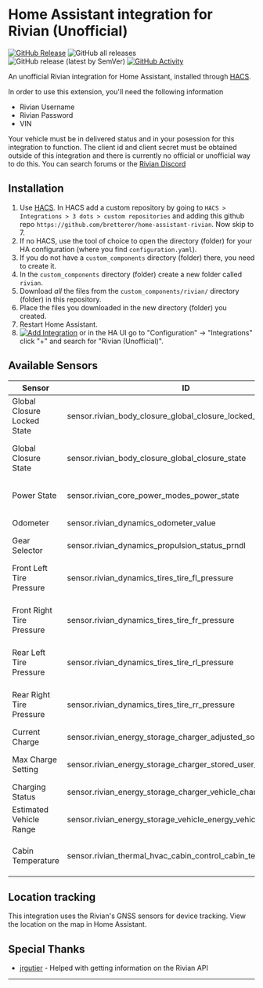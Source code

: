 # Home Assistant integration for Rivian (Unofficial)
[![GitHub Release][releases-shield]][releases]
![GitHub all releases][download-all]
![GitHub release (latest by SemVer)][download-latest]
[![GitHub Activity][commits-shield]][commits]


An unofficial Rivian integration for Home Assistant, installed through [HACS](https://hacs.xyz/docs/setup/download).

In order to use this extension, you'll need the following information
 - Rivian Username
 - Rivian Password
 - VIN

Your vehicle must be in delivered status and in your posession for this integration to function. The client id and client secret must be obtained outside of this integration and there is currently no official or unofficial way to do this. You can search forums or the [Rivian Discord][rivian-discord]

## Installation

1. Use [HACS](https://hacs.xyz/docs/setup/download). In HACS add a custom repository by going to `HACS > Integrations > 3 dots > custom repositories` and adding this github repo `https://github.com/bretterer/home-assistant-rivian`. Now skip to 7.
2. If no HACS, use the tool of choice to open the directory (folder) for your HA configuration (where you find `configuration.yaml`).
3. If you do not have a `custom_components` directory (folder) there, you need to create it.
4. In the `custom_components` directory (folder) create a new folder called `rivian`.
5. Download _all_ the files from the `custom_components/rivian/` directory (folder) in this repository.
6. Place the files you downloaded in the new directory (folder) you created.
7. Restart Home Assistant.
8. [![Add Integration][add-integration-badge]][add-integration] or in the HA UI go to "Configuration" -> "Integrations" click "+" and search for "Rivian (Unofficial)".

<!---->

## Available Sensors
| Sensor                      | ID                                                            | Description                                                      |
|-----------------------------|---------------------------------------------------------------|------------------------------------------------------------------|
| Global Closure Locked State | sensor.rivian_body_closure_global_closure_locked_state        | Doors and windows locked status (Locked\|Unlocked\|              |
| Global Closure State        | sensor.rivian_body_closure_global_closure_state               | Doors and windows closure state (Closed\|Open)                   |
| Power State                 | sensor.rivian_core_power_modes_power_state                    | Determines the Power State (sleep\|go)                           |
| Odometer                    | sensor.rivian_dynamics_odometer_value                         | Odometer Reading (in miles)                                      |
| Gear Selector               | sensor.rivian_dynamics_propulsion_status_prndl                | Current Gear Selection                                           |
| Front Left Tire Pressure    | sensor.rivian_dynamics_tires_tire_fl_pressure                 | Front left tire pressure in PSI (will display `--` when parked)  |
| Front Right Tire Pressure   | sensor.rivian_dynamics_tires_tire_fr_pressure                 | Front right tire pressure in PSI (will display `--` when parked) |
| Rear Left Tire Pressure     | sensor.rivian_dynamics_tires_tire_rl_pressure                 | Rear left tire pressure in PSI (will display `--` when parked)   |
| Rear Right Tire Pressure    | sensor.rivian_dynamics_tires_tire_rr_pressure                 | Rear Right tire pressure in PSI (will display `--` when parked)  |
| Current Charge              | sensor.rivian_energy_storage_charger_adjusted_soc             | Percentage of charge                                             |
| Max Charge Setting          | sensor.rivian_energy_storage_charger_stored_user_range_select | Current charge setting (Daily, Extended, Full)                   |
| Charging Status             | sensor.rivian_energy_storage_charger_vehicle_charger_state    | Current charging status                                          |
| Estimated Vehicle Range     | sensor.rivian_energy_storage_vehicle_energy_vehicle_range     | Estimated range based on current drive mode                      |
| Cabin Temperature           | sensor.rivian_thermal_hvac_cabin_control_cabin_temperature    | Current temperature of cabin in `TEMP_FAHRENHEIT`                |


## Location tracking
This integration uses the Rivian's GNSS sensors for device tracking. View the location on the map in Home Assistant.

## Special Thanks
- [jrgutier](https://github.com/jrgutier) - Helped with getting information on the Rivian API

---

[commits-shield]: https://img.shields.io/github/commit-activity/w/bretterer/home-assistant-rivian?style=flat-square
[commits]: https://github.com/bretterer/home-assistant-rivian/commits/main
[releases-shield]: https://img.shields.io/github/release/bretterer/home-assistant-rivian.svg?style=flat-square
[releases]: https://github.com/bretterer/home-assistant-rivian/releases
[download-all]: https://img.shields.io/github/downloads/bretterer/home-assistant-rivian/total?style=flat-square
[download-latest]: https://img.shields.io/github/downloads/bretterer/home-assistant-rivian/latest/total?style=flat-square
[add-integration]: https://my.home-assistant.io/redirect/config_flow_start?domain=rivian
[add-integration-badge]: https://my.home-assistant.io/badges/config_flow_start.svg
[rivian-discord]: https://discord.gg/jEc5RUPd

